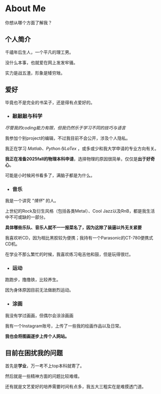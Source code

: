 # About Me

你想从哪个方面了解我？

## 个人简介

千禧年后生人，一个平凡的理工男。

没什么本事，也就爱在网上发发牢骚。

实力是战五渣，形象是矮穷矬。

## 爱好

毕竟也不是完全的书呆子，还是得有点爱好的。

- ### 敲敲敲与科学

*尽管我的coding能力有限，但我仍然乐于学习不同的技巧与语言*

我参加个别project的编辑，不过我目前不会公开，涉及个人隐私。

我正在学习 *Matlab、Python与LaTex* ，或多或少和我大学申请的专业方向有关。

**我正在准备2025fall的物理本科申请**，选择物理的原因很简单，仅仅是**出于好奇心**。

可能是小时候闲书看多了，满脑子都是为什么。

- ### 音乐

我是一个讲究 *"情怀"* 的人。

上世纪的Rock及衍生风格（包括各类Metal）、Cool Jazz以及RnB，都是我生活中不可或缺的一部分。

**具体哪些乐队、音乐人就不一一报菜名了，因为这除了装逼以外无关紧要**

我喜欢听CD，因为相比黑胶较为便携；我持有一个Parasonic的CT-780便携式CD机。

在学业不那么繁忙的时候，我喜欢练习电吉他和鼓，但是玩得很烂。

- ### 运动

跑跑步，撸撸铁，比较养生。

因为身体原因目前无法做剧烈运动。

- ### 涂画

我没有学过画画，但偶尔会涂涂画画

我有一个Instagram账号，上传了一些我的绘画作品以及日常。

**我也会将图画逐步上传个人网站。**

## 目前在困扰我的问题

首先是**学业**，万一考不上top本科就寄了。

然后就是一些精神方面的问题比较难缠。

还有就是文艺爱好的培养需要时间有点多，我五大三粗实在是难摸透门道。
